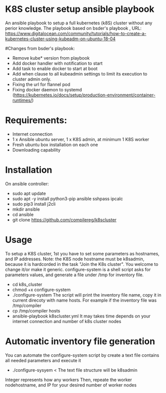 # K8S cluster setup ansible playbook
An ansible playbook to setup a full kubernetes (k8S) cluster without any perior knowledge. The playbook based on  bsder's playbook , 
URL: https://www.digitalocean.com/community/tutorials/how-to-create-a-kubernetes-cluster-using-kubeadm-on-ubuntu-18-04

#Changes from bsder's playbook:
  * Remove kube* version from playbook
  * Add docker handler with notification to start
  * Add task to enable docker to start at boot
  * Add when clause  to all kubeadmin settings to limit its execution to cluster admin only.
  * Fixing the url for flannel pod
  * Fixing docker daemon to systemd (https://kubernetes.io/docs/setup/production-environment/container-runtimes/)

# Requirements:
  * Internet connection
  * 1 x Ansible ubuntu server, 1 x K8S admin, at minimum 1 K8S worker
  * Fresh ubuntu box installation on each one
  * Downloading capability

# Installation
On ansible controller:
  * sudo apt update 
  * sudo apt -y install python3-pip ansible sshpass ipcalc 
  * sudo pip3 install j2cli
  * mkdir ansible
  * cd ansible
  * git clone https://github.com/compilereg/k8scluster

# Usage
To setup a K8S cluster, 1st you have to set some parameters as hostnames, and IP addresses. 
Note: the K8S node hostname must be k8sadmin, because it is hardcorded in the task "Join the K8s cluster". You welcome to change it/or make it generic.
configure-system is a shell script asks for parameters values, and generate a file under /tmp for inventory file. 
  * cd k8s_cluster
  * chmod +x configure-system
  * ./configure-system
The script will print the inventory file name, copy it in current direcoty with name hosts. For example if the inventory file was /tmp/compiler
  * cp /tmp/compiler hosts
  * ansible-playbook k8scluster.yml
It may takes time depends on your internet connection and number of k8s cluster nodes

# Automatic inventory file generation
You can automate the configure-system script by create a text file contains all needed parameters and execute it 
 * ./configure-sysyem < <text file name>
The text file structure will be
k8sadmin
<K8s Admin IP>
Integer represents how any workers
<Worker node hostname>
<Worker node IP>
<Administrator username>
<Administrator password>
<sudo password>
<NIC name used in the clusteR>
Then, repeate the worker nodehostname, and IP for your desired number of worker nodes
